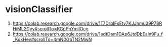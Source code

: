 # visionClassifier
1. https://colab.research.google.com/drive/1T7DrbIFsEtv7KJJhmu39P78RHiML2Gyy#scrollTo=KGpPpYmlIOcg 
2. https://colab.research.google.com/drive/1edtDam1DAp6JtdDbEaln9Fu_f_KokHev#scrollTo=4mN0GbTN2MwN

